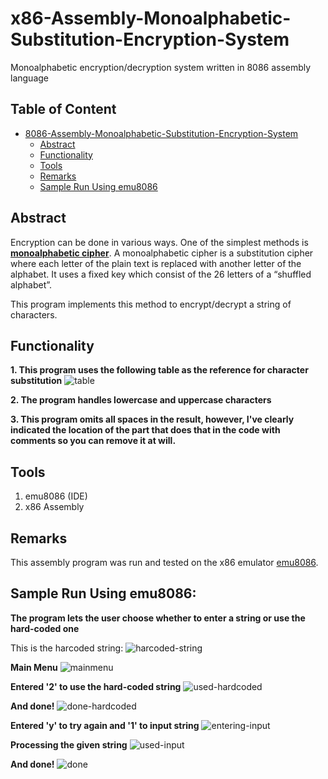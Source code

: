 # x86-Assembly-Monoalphabetic-Substitution-Encryption-System
Monoalphabetic encryption/decryption system written in 8086 assembly language

## Table of Content
- [8086-Assembly-Monoalphabetic-Substitution-Encryption-System](#x86-assembly-monoalphabetic-substitution-encryption-system)
  * [Abstract](#abstract)
  * [Functionality](#functionality)
  * [Tools](#tools)
  * [Remarks](#remarks)
  * [Sample Run Using emu8086](#sample-run-using-emu8086)
  

## Abstract
 Encryption can be done in various ways. One of the simplest methods is [**monoalphabetic cipher**](https://www.101computing.net/mono-alphabetic-substitution-cipher/). A monoalphabetic cipher is a substitution cipher where each letter of the plain text is replaced with another letter of the alphabet. It uses a fixed key which consist of the 26 letters of a “shuffled alphabet”.

 This program implements this method to encrypt/decrypt a string of characters.

 ## Functionality
**1. This program uses the following table as the reference for character substitution**
![table](https://user-images.githubusercontent.com/90573502/168689119-19c527fd-0ec6-4235-9358-ff8b50976086.jpg)

 **2. The program handles lowercase and uppercase characters**

 **3. This program omits all spaces in the result, however, I've clearly indicated the location of the part that does that in the code with comments so you can remove it at will.**

## Tools
1. emu8086 (IDE)
2. x86 Assembly

## Remarks
This assembly program was run and tested on the x86 emulator [emu8086](https://emu8086.en.lo4d.com/windows#:~:text=Tutorial....-,Emu8086%20is%20a%20Microprocessor%20Emulator%20with%20an%20integrated%208086%20Assembler,memory%20and%20input%2Foutput%20devices.).


## Sample Run Using emu8086:

**The program lets the user choose whether to enter a string or use the hard-coded one**

This is the harcoded string:
![harcoded-string](https://user-images.githubusercontent.com/90573502/169605022-c2afbaba-cc8a-4a95-9a01-2f73ba2f491a.jpg)


**Main Menu**
![mainmenu](https://user-images.githubusercontent.com/90573502/169605037-9e5f0e06-e05c-4159-93fe-a56eb1b86fca.jpg)


**Entered '2' to use the hard-coded string**
![used-hardcoded](https://user-images.githubusercontent.com/90573502/169605063-d87085b4-c512-4dbb-aff2-af0a08ee338b.jpg)


**And done!**
![done-hardcoded](https://user-images.githubusercontent.com/90573502/169605079-7d2059ff-8184-49fe-819d-c3fb442dfd00.jpg)


**Entered 'y' to try again and '1' to input string**
![entering-input](https://user-images.githubusercontent.com/90573502/169605105-d9c69581-2fa4-4120-83b9-036d9e25edc9.jpg)


**Processing the given string**
![used-input](https://user-images.githubusercontent.com/90573502/169605121-7b83a252-f8fb-46ec-bc4c-93f0e57608aa.jpg)


**And done!**
![done](https://user-images.githubusercontent.com/90573502/169605129-8e9ad35b-9311-4823-bac2-cab9e9f3a6bf.jpg)


